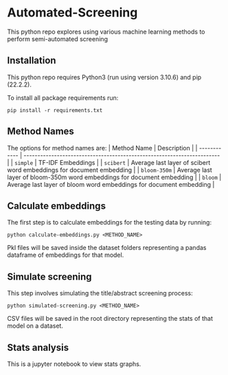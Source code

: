 # Automated-Screening

This python repo explores using various machine learning methods to perform semi-automated screening

## Installation

This python repo requires Python3 (run using version 3.10.6) and pip (22.2.2).

To install all package requirements run:

`pip install -r requirements.txt`

## Method Names

The options for method names are:
| Method Name  | Description                                                             |
| ------------ | ----------------------------------------------------------------------- |
| `simple`     | TF-IDF Embeddings                                                       |
| `scibert`    | Average last layer of scibert word embeddings for document embedding    |
| `bloom-350m` | Average last layer of bloom-350m word embeddings for document embedding |
| `bloom`      | Average last layer of bloom word embeddings for document embedding      |

## Calculate embeddings

The first step is to calculate embeddings for the testing data by running:

`python calculate-embeddings.py <METHOD_NAME>`

Pkl files will be saved inside the dataset folders representing a pandas dataframe of embeddings for that model.

## Simulate screening

This step involves simulating the title/abstract screening process:

`python simulated-screening.py <METHOD_NAME>`

CSV files will be saved in the root directory representing the stats of that model on a dataset.

## Stats analysis

This is a jupyter notebook to view stats graphs.
